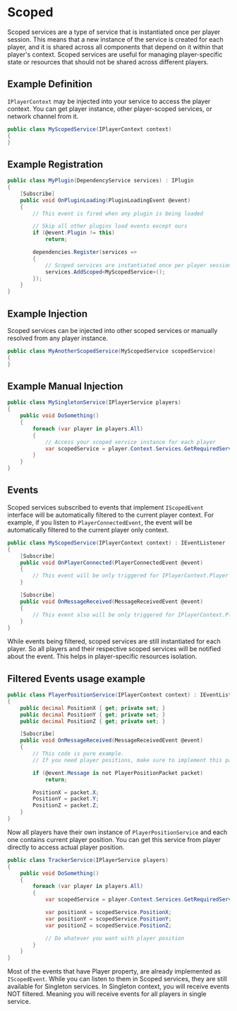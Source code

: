 # Scoped

Scoped services are a type of service that is instantiated once per player session.
This means that a new instance of the service is created for each player, and it is shared across all components that depend on it within that player's context.
Scoped services are useful for managing player-specific state or resources that should not be shared across different players.

## Example Definition
`IPlayerContext` may be injected into your service to access the player context.
You can get player instance, other player-scoped services, or network channel from it.

```csharp
public class MyScopedService(IPlayerContext context)
{
}
```

## Example Registration
```csharp
public class MyPlugin(DependencyService services) : IPlugin
{
    [Subscribe]
    public void OnPluginLoading(PluginLoadingEvent @event)
    {
        // This event is fired when any plugin is being loaded

        // Skip all other plugins load events except ours
        if (@event.Plugin != this)
            return;

        dependencies.Register(services =>
        {
            // Scoped services are instantiated once per player session
            services.AddScoped<MyScopedService>();
        });
    }
}
```

## Example Injection
Scoped services can be injected into other scoped services or manually resolved from any player instance.

```csharp
public class MyAnotherScopedService(MyScopedService scopedService)
{
}
```

## Example Manual Injection
```csharp
public class MySingletonService(IPlayerService players)
{
    public void DoSomething()
    {
        foreach (var player in players.All)
        {
            // Access your scoped service instance for each player
            var scopedService = player.Context.Services.GetRequiredService<MyScopedService>();
        }
    }
}
```

## Events
Scoped services subscribed to events that implement `IScopedEvent` interface will be automatically filtered to the current player context.
For example, if you listen to `PlayerConnectedEvent`, the event will be automatically filtered to the current player only context.
```csharp
public class MyScopedService(IPlayerContext context) : IEventListener
{
    [Subscribe]
    public void OnPlayerConnected(PlayerConnectedEvent @event)
    {
        // This event will be only triggered for IPlayerContext.Player instance
    }

    [Subscribe]
    public void OnMessageReceived(MessageReceivedEvent @event)
    {
        // This event also will be only triggered for IPlayerContext.Player instance
    }
}
```

While events being filtered, scoped services are still instantiated for each player. 
So all players and their respective scoped services will be notified about the event.
This helps in player-specific resources isolation.

## Filtered Events usage example
```csharp
public class PlayerPositionService(IPlayerContext context) : IEventListener
{
    public decimal PositionX { get; private set; }
    public decimal PositionY { get; private set; }
    public decimal PositionZ { get; private set; }

    [Subscribe]
    public void OnMessageReceived(MessageReceivedEvent @event)
    {
        // This code is pure example.
        // If you need player positions, make sure to implement this packet yourself.

        if (@event.Message is not PlayerPositionPacket packet)
            return;

        PositionX = packet.X;
        PositionY = packet.Y;
        PositionZ = packet.Z;
    }
}
```

Now all players have their own instance of `PlayerPositionService` and each one contains current player position.
You can get this service from player directly to access actual player position.
```csharp
public class TrackerService(IPlayerService players)
{
    public void DoSomething()
    {
        foreach (var player in players.All)
        {
            var scopedService = player.Context.Services.GetRequiredService<PlayerPositionService>();

            var positionX = scopedService.PositionX;
            var positionY = scopedService.PositionY;
            var positionZ = scopedService.PositionZ;

            // Do whatever you want with player position
        }
    }
}
```

Most of the events that have Player property, are already implemented as `IScopedEvent`.
While you can listen to them in Scoped services, they are still available for Singleton services.
In Singleton context, you will receive events NOT filtered. Meaning you will receive events for all players in single service.
